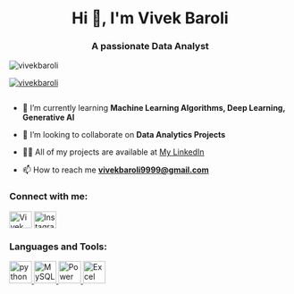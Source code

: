 <h1 align="center">Hi 👋, I'm Vivek Baroli </h1>
<h3 align="center">A passionate Data Analyst</h3>

<p align="left"> <img src="https://komarev.com/ghpvc/?username=vivekbaroli&label=Profile%20views&color=0e75b6&style=flat" alt="vivekbaroli" /> </p>

<p align="left"> <a href="https://github.com/ryo-ma/github-profile-trophy"><img src="https://github-profile-trophy.vercel.app/?username=vivekbaroli" alt="vivekbaroli" /></a> </p>

<p align="left"> <a href="https://twitter.com/" target="blank"><img src="https://img.shields.io/twitter/follow/?logo=twitter&style=for-the-badge" alt="" /></a> </p>

- 🌱 I’m currently learning **Machine Learning Algorithms, Deep Learning, Generative AI**

- 👯 I’m looking to collaborate on **Data Analytics Projects**

- 👨‍💻 All of my projects are available at [My LinkedIn](https://www.linkedin.com/in/vivekbaroli/)

- 📫 How to reach me **vivekbaroli9999@gmail.com**

<h3 align="left">Connect with me:</h3>
<p align="left">
<a href="https://linkedin.com/in/vivekbaroli" target="blank"><img align="center" src="https://raw.githubusercontent.com/rahuldkjain/github-profile-readme-generator/master/src/images/icons/Social/linked-in-alt.svg" alt="Vivek Baroli" height="30" width="40" /></a>
<a href="https://instagram.com/vivek_baroli/profilecard/?igsh=bG5lOW5tbzBndjQ=" target="blank"><img align="center" src="https://raw.githubusercontent.com/rahuldkjain/github-profile-readme-generator/master/src/images/icons/Social/instagram.svg" alt="Instagram" height="30" width="40" /></a>
</p>

<h3 align="left">Languages and Tools:</h3>
<p align="left"> 
  <a href="https://www.python.org/" target="_blank" rel="noreferrer"> 
    <img src="https://www.vectorlogo.zone/logos/python/python-icon.svg" alt="python" width="40" height="40"/> 
  </a> 
  <a href="https://www.mysql.com/" target="_blank" rel="noreferrer"> 
    <img src="https://www.vectorlogo.zone/logos/mysql/mysql-icon.svg" alt="MySQL" width="40" height="40"/> 
  </a> 
  <a href="https://powerbi.microsoft.com/en-us/" target="_blank" rel="noreferrer"> 
    <img src="https://www.vectorlogo.zone/logos/microsoft_powerbi/microsoft_powerbi-icon.svg" alt="Power BI" width="40" height="40"/> 
  </a> 
  <a href="https://www.microsoft.com/en-us/microsoft-365/excel" target="_blank" rel="noreferrer"> 
    <img src="https://www.vectorlogo.zone/logos/microsoft_excel/microsoft_excel-icon.svg" alt="Excel" width="40" height="40"/> 
  </a> 
</p>

